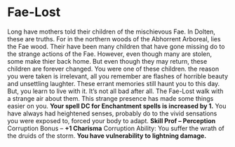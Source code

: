 Fae-Lost
========

Long have mothers told their children of the mischievous Fae. In Dolten, these are truths. For in the northern woods of the Abhorrent Arboreal, lies the Fae wood. Their have been many children that have gone missing do to the strange actions of the Fae. However, even though many are stolen, some make thier back home. But even though they may return, these children are forever changed.  You were one of these children. the reason you were taken is irrelevant, all you remember are flashes of horrible beauty and unsettling laughter. These errant memories still haunt you to this day. But, you learn to live with it. It’s not all bad after all.  The Fae-Lost walk with a strange air about them. This strange presence has made some things easier on you. **Your spell DC for Enchantment spells is increased by 1.**  You have always had heightened senses, probably do to the vivid sensations you were exposed to, forced your body to adapt. **Skill Prof – Perception**  Corruption Bonus – **+1 Charisma**  Corruption Ability: You suffer the wrath of the druids of the storm. **You have vulnerability to lightning damage.**
